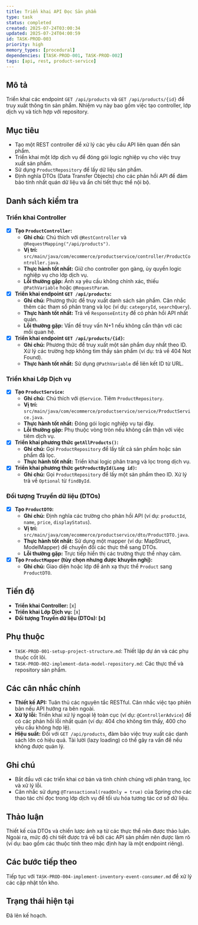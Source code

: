 ```yaml
---
title: Triển khai API Đọc Sản phẩm
type: task
status: completed
created: 2025-07-24T03:00:34
updated: 2025-07-24T04:00:59
id: TASK-PROD-003
priority: high
memory_types: [procedural]
dependencies: [TASK-PROD-001, TASK-PROD-002]
tags: [api, rest, product-service]
---
```


## Mô tả

Triển khai các endpoint `GET /api/products` và `GET /api/products/{id}` để truy xuất thông tin sản phẩm. Nhiệm vụ này bao gồm việc tạo controller, lớp dịch vụ và tích hợp với repository.

## Mục tiêu

*   Tạo một REST controller để xử lý các yêu cầu API liên quan đến sản phẩm.
*   Triển khai một lớp dịch vụ để đóng gói logic nghiệp vụ cho việc truy xuất sản phẩm.
*   Sử dụng `ProductRepository` để lấy dữ liệu sản phẩm.
*   Định nghĩa DTOs (Data Transfer Objects) cho các phản hồi API để đảm bảo tính nhất quán dữ liệu và ẩn chi tiết thực thể nội bộ.

## Danh sách kiểm tra

### Triển khai Controller
- [x] **Tạo `ProductController`:**
    - **Ghi chú:** Chú thích với `@RestController` và `@RequestMapping("/api/products")`.
    - **Vị trí:** `src/main/java/com/ecommerce/productservice/controller/ProductController.java`.
    - **Thực hành tốt nhất:** Giữ cho controller gọn gàng, ủy quyền logic nghiệp vụ cho lớp dịch vụ.
    - **Lỗi thường gặp:** Ánh xạ yêu cầu không chính xác, thiếu `@PathVariable` hoặc `@RequestParam`.
- [x] **Triển khai endpoint `GET /api/products`:**
    - **Ghi chú:** Phương thức để truy xuất danh sách sản phẩm. Cân nhắc thêm các tham số phân trang và lọc (ví dụ: `categoryId`, `searchQuery`).
    - **Thực hành tốt nhất:** Trả về `ResponseEntity` để có phản hồi API nhất quán.
    - **Lỗi thường gặp:** Vấn đề truy vấn N+1 nếu không cẩn thận với các mối quan hệ.
- [x] **Triển khai endpoint `GET /api/products/{id}`:**
    - **Ghi chú:** Phương thức để truy xuất một sản phẩm duy nhất theo ID. Xử lý các trường hợp không tìm thấy sản phẩm (ví dụ: trả về 404 Not Found).
    - **Thực hành tốt nhất:** Sử dụng `@PathVariable` để liên kết ID từ URL.

### Triển khai Lớp Dịch vụ
- [x] **Tạo `ProductService`:**
    - **Ghi chú:** Chú thích với `@Service`. Tiêm `ProductRepository`.
    - **Vị trí:** `src/main/java/com/ecommerce/productservice/service/ProductService.java`.
    - **Thực hành tốt nhất:** Đóng gói logic nghiệp vụ tại đây.
    - **Lỗi thường gặp:** Phụ thuộc vòng tròn nếu không cẩn thận với việc tiêm dịch vụ.
- [x] **Triển khai phương thức `getAllProducts()`:**
    - **Ghi chú:** Gọi `ProductRepository` để lấy tất cả sản phẩm hoặc sản phẩm đã lọc.
    - **Thực hành tốt nhất:** Triển khai logic phân trang và lọc trong dịch vụ.
- [x] **Triển khai phương thức `getProductById(Long id)`:**
    - **Ghi chú:** Gọi `ProductRepository` để lấy một sản phẩm theo ID. Xử lý trả về `Optional` từ `findById`.

### Đối tượng Truyền dữ liệu (DTOs)
- [x] **Tạo `ProductDTO`:**
    - **Ghi chú:** Định nghĩa các trường cho phản hồi API (ví dụ: `productId`, `name`, `price`, `displayStatus`).
    - **Vị trí:** `src/main/java/com/ecommerce/productservice/dto/ProductDTO.java`.
    - **Thực hành tốt nhất:** Sử dụng một mapper (ví dụ: MapStruct, ModelMapper) để chuyển đổi các thực thể sang DTOs.
    - **Lỗi thường gặp:** Trực tiếp hiển thị các trường thực thể nhạy cảm.
- [x] **Tạo `ProductMapper` (tùy chọn nhưng được khuyến nghị):**
    - **Ghi chú:** Giao diện hoặc lớp để ánh xạ thực thể `Product` sang `ProductDTO`.

## Tiến độ

*   **Triển khai Controller:** [x]
*   **Triển khai Lớp Dịch vụ:** [x]
*   **Đối tượng Truyền dữ liệu (DTOs): [x]**

## Phụ thuộc

*   `TASK-PROD-001-setup-project-structure.md`: Thiết lập dự án và các phụ thuộc cốt lõi.
*   `TASK-PROD-002-implement-data-model-repository.md`: Các thực thể và repository sản phẩm.

## Các cân nhắc chính

*   **Thiết kế API:** Tuân thủ các nguyên tắc RESTful. Cân nhắc việc tạo phiên bản nếu API hướng ra bên ngoài.
*   **Xử lý lỗi:** Triển khai xử lý ngoại lệ toàn cục (ví dụ: `@ControllerAdvice`) để có các phản hồi lỗi nhất quán (ví dụ: 404 cho không tìm thấy, 400 cho yêu cầu không hợp lệ).
*   **Hiệu suất:** Đối với `GET /api/products`, đảm bảo việc truy xuất các danh sách lớn có hiệu quả. Tải lười (lazy loading) có thể gây ra vấn đề nếu không được quản lý.

## Ghi chú

*   Bắt đầu với các triển khai cơ bản và tinh chỉnh chúng với phân trang, lọc và xử lý lỗi.
*   Cân nhắc sử dụng `@Transactional(readOnly = true)` của Spring cho các thao tác chỉ đọc trong lớp dịch vụ để tối ưu hóa tương tác cơ sở dữ liệu.

## Thảo luận

Thiết kế của DTOs và chiến lược ánh xạ từ các thực thể nên được thảo luận. Ngoài ra, mức độ chi tiết được trả về bởi các API sản phẩm nên được làm rõ (ví dụ: bao gồm các thuộc tính theo mặc định hay là một endpoint riêng).

## Các bước tiếp theo

Tiếp tục với `TASK-PROD-004-implement-inventory-event-consumer.md` để xử lý các cập nhật tồn kho.

## Trạng thái hiện tại

Đã lên kế hoạch.